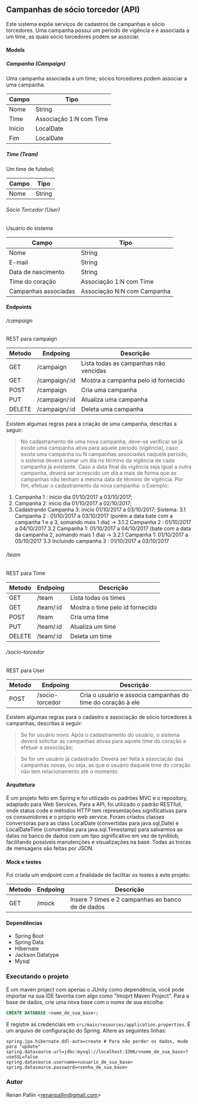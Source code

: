 ## Campanhas de sócio torcedor (API)
Este sistema expõe serviços de cadastros de campanhas e sócio torcedores. Uma campanha possui um período de vigência e é associada a um time, as quais sócio torcedores podem se associar.

#### Models
##### Campanha (Campaign)
Uma campanha associada a um time; sócios torcedores podem associar a uma campanha.

| Campo         | Tipo        |
| ------------- | ------------- |
| Nome          | String |
| Time          | Associação 1:N com Time |
| Início        | LocalDate |
| Fim           | LocalDate |

##### Time (Team)
Um time de futebol;

| Campo         | Tipo        |
| ------------- | ------------- |
| Nome          | String |

###### Sócio Torcedor (User)
Usuário do sistema

| Campo         | Tipo        |
| ------------- | ------------- |
| Nome          | String |
| E-mail          | String |
| Data de nascimento | String |
| Time do coração   | Associação 1:N com Time |
| Campanhas associadas   | Associação N:N com Campanha |


#### Endpoints
###### /campaign
REST para campaign

| Metodo        | Endpoing | Descrição                             |
| ------------- | -------- | --------------------------------------|
| GET | /campaign | Lista todas as campanhas não vencidas |
| GET | /campaign/:id | Mostra a campanha pelo id fornecido |
| POST | /campaign | Cria uma campanha |
| PUT | /campaign/:id | Atualiza uma campanha |
| DELETE | /campaign/:id | Deleta uma campanha |

Existem algumas regras para a criação de uma campanha, descritas a seguir:
> No cadastramento de uma nova campanha, deve-se verificar se já existe uma campanha
ativa para aquele período (vigência), caso exista uma campanha ou N campanhas associadas
naquele período, o sistema deverá somar um dia no término da vigência de cada campanha
já existente. Caso a data final da vigência seja igual a outra campanha, deverá ser acrescido
um dia a mais de forma que as campanhas não tenham a mesma data de término de
vigência. Por fim, efetuar o cadastramento da nova campanha:
o Exemplo:
1. Campanha 1 : inicio dia 01/10/2017 a 03/10/2017;
2. Campanha 2: inicio dia 01/10/2017 a 02/10/2017;
3. Cadastrando Campanha 3: inicio 01/10/2017 a 03/10/2017;
 Sistema:
    3.1 Campanha 2 : 01/10/2017 a 03/10/2017 (porém a data bate com a campanha 1 e a 3, somando mais 1 dia)
    -> 3.1.2 Campanha 2 : 01/10/2017 a 04/10/2017
    3.2 Campanha 1: 01/10/2017 a 04/10/2017 (bate com a data da campanha 2, somando mais 1 dia)
    -> 3.2.1 Campanha 1: 01/10/2017 a 05/10/2017
    3.3 Incluindo campanha 3 : 01/10/2017 a 03/10/2017

###### /team
REST para Time

| Metodo        | Endpoing | Descrição                             |
| ------------- | -------- | --------------------------------------|
| GET | /team | Lista todas os times |
| GET | /team/:id | Mostra o time pelo id fornecido |
| POST | /team | Cria uma time |
| PUT | /team/:id | Atualiza um time |
| DELETE | /team/:id | Deleta um time |

###### /socio-torcedor
REST para User

| Metodo        | Endpoing | Descrição                             |
| ------------- | -------- | --------------------------------------|
| POST | /socio-torcedor | Cria o usuário e associa campanhas do time do coração à ele |

Existem algumas regras para o cadastro e associação de sócio torcedores à campanhas, descritas à seguir:
> Se for usuário novo: Após o cadastramento do usuário, o sistema deverá
solicitar as campanhas ativas para aquele time do coração e efetuar a
associação;

>  Se for um usuário já cadastrado: Deverá ser feita a associação das
campanhas novas, ou seja, as que o usuário daquele time do coração não
tem relacionamento até o momento.

#### Arquitetura
É um projeto feito em Spring e foi utilizado os padrões MVC e o repository, adaptado para Web Services.
Para a API, foi utilizado o padrão RESTfull, onde status code e métodos HTTP tem representações significativas para os consumidores e o próprio web service.
Foram criados classes conversoras para as class LocalDate (convertidas para java.sql,Date) e LocalDateTime (convertidas para java.sql.Timestamp) para salvarmos as datas no banco de dados com um tipo significativo em vez de tyniblob, facilitando possíveis manutenções e visualizações na base.
Todas as trocas de mensagens são feitas por JSON.

#### Mock e testes
Foi criada um endpoint com a finalidade de facilitar os testes à este projeto:

| Metodo        | Endpoing | Descrição                             |
| ------------- | -------- | --------------------------------------|
| GET | /mock | Insere 7 times e 2 campanhas ao banco de de dados |

#### Dependências
 - Spring Boot
 - Spring Data
 - Hibernate
 - Jackson Datatype
 - Mysql


### Executando o projeto
É um maven project com apenas o JUnity como dependência, você pode importar na sua IDE favorita com algo como "Imoprt Maven Project".
Para a base de dados, crie uma nova base com o nome de sua escolha:
```sql
CREATE DATABASE <nome_de_sua_base>;
```
E registre as credenciais em `src/main/resources/application.properties`. É um arquivo de configuração do Spring. Altere as seguintes linhas:

```properties
spring.jpa.hibernate.ddl-auto=create # Para não perder os dados, mude para "update"
spring.datasource.url=jdbc:mysql://localhost:3306/<nome_de_sua_base>?useSSL=false
spring.datasource.username=<usuario_de_sua_base>
spring.datasource.password=<senha_de_sua_base>
```

### Autor
Renan Pallin \<renanpallin@gmail.com\>
